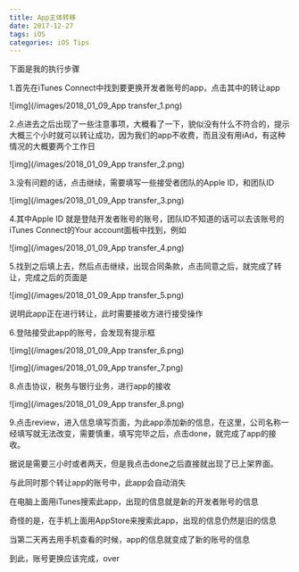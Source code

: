 ```yaml
---
title: App主体转移
date: 2017-12-27
tags: iOS
categories: iOS Tips
---
```


下面是我的执行步骤

1.首先在iTunes Connect中找到要更换开发者账号的app，点击其中的转让app

![img](/images/2018_01_09_App transfer_1.png)

<!-- more -->

2.点进去之后出现了一些注意事项，大概看了一下，貌似没有什么不符合的，提示大概三个小时就可以转让成功，因为我们的app不收费，而且没有用iAd，有这种情况的大概要两个工作日

![img](/images/2018_01_09_App transfer_2.png)

3.没有问题的话，点击继续，需要填写一些接受者团队的Apple ID，和团队ID

![img](/images/2018_01_09_App transfer_3.png)

4.其中Apple ID 就是登陆开发者账号的账号，团队ID不知道的话可以去该账号的iTunes Connect的Your account面板中找到，例如

![img](/images/2018_01_09_App transfer_4.png)

5.找到之后填上去，然后点击继续，出现合同条款，点击同意之后，就完成了转让，完成之后的页面是

![img](/images/2018_01_09_App transfer_5.png)

说明此app正在进行转让，此时需要接收方进行接受操作

6.登陆接受此app的账号，会发现有提示框

![img](/images/2018_01_09_App transfer_6.png)

![img](/images/2018_01_09_App transfer_7.png)

8.点击协议，税务与银行业务，进行app的接收

![img](/images/2018_01_09_App transfer_8.png)

9.点击review，进入信息填写页面，为此app添加新的信息，在这里，公司名称一经填写就无法改变，需要慎重，填写完毕之后，点击done，就完成了app的接收。

据说是需要三小时或者两天，但是我点击done之后直接就出现了已上架界面。

与此同时那个转让app的账号中，此app会自动消失

在电脑上面用iTunes搜索此app，出现的信息就是新的开发者账号的信息

奇怪的是，在手机上面用AppStore来搜索此app，出现的信息仍然是旧的信息

当第二天再去用手机查看的时候，app的信息就变成了新的账号的信息

到此，账号更换应该完成，over
